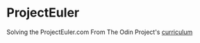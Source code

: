 # ProjectEuler
Solving the ProjectEuler.com
From The Odin Project's [curriculum](https://www.theodinproject.com/courses/web-development-101/lessons/javascript-basics?ref=lnav)
